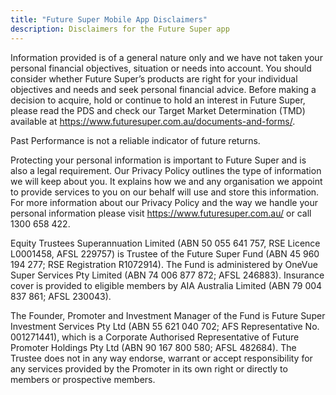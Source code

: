 ```yaml
---
title: "Future Super Mobile App Disclaimers"
description: Disclaimers for the Future Super app
---
```


Information provided is of a general nature only and we have not taken your personal financial objectives, situation or needs into account. You should consider whether Future Super’s products are right for your individual objectives and needs and seek personal financial advice. Before making a decision to acquire, hold or continue to hold an interest in Future Super, please read the PDS and check our Target Market Determination (TMD) available at https://www.futuresuper.com.au/documents-and-forms/.

Past Performance is not a reliable indicator of future returns.

Protecting your personal information is important to Future Super and is also a legal requirement. Our Privacy Policy outlines the type of information we will keep about you. It explains how we and any organisation we appoint to provide services to you on our behalf will use and store this information. For more information about our Privacy Policy and the way we handle your personal information please visit https://www.futuresuper.com.au/ or call 1300 658 422.

Equity Trustees Superannuation Limited (ABN 50 055 641 757, RSE Licence L0001458, AFSL 229757) is Trustee of the Future Super Fund (ABN 45 960 194 277; RSE Registration R1072914). The Fund is administered by OneVue Super Services Pty Limited (ABN 74 006 877 872; AFSL 246883). Insurance cover is provided to eligible members by AIA Australia Limited (ABN 79 004 837 861; AFSL 230043).

The Founder, Promoter and Investment Manager of the Fund is Future Super Investment Services Pty Ltd (ABN 55 621 040 702; AFS Representative No. 001271441), which is a Corporate Authorised Representative of Future Promoter Holdings Pty Ltd (ABN 90 167 800 580; AFSL 482684). The Trustee does not in any way endorse, warrant or accept responsibility for any services provided by the Promoter in its own right or directly to members or prospective members.
